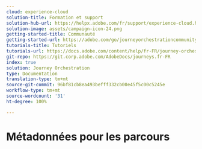 ```yaml
---
cloud: experience-cloud
solution-title: Formation et support
solution-hub-url: https://helpx.adobe.com/fr/support/experience-cloud.html
solution-image: assets/campaign-icon-24.png
getting-started-title: Communauté
getting-started-url: https://adobe.com/go/journeyorchestrationcommunity_fr
tutorials-title: Tutoriels
tutorials-url: https://docs.adobe.com/content/help/fr-FR/journey-orchestration-learn/tutorials/understanding-journey-orchestration.html
git-repo: https://git.corp.adobe.com/AdobeDocs/journeys.fr-FR
index: true
solution: Journey Orchestration
type: Documentation
translation-type: tm+mt
source-git-commit: 96bf81cb8ea493befff332cb00e45f5c00c5245e
workflow-type: tm+mt
source-wordcount: '31'
ht-degree: 100%

---
```



# Métadonnées pour les parcours
